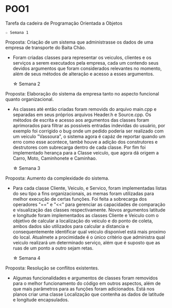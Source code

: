 # POO1
 Tarefa da cadeira de Programação Orientada a Objetos

    ☆ Semana 1

Proposta: Criação de um sistema que administrasse os dados de uma empresa de transporte do Baita Chão.

- Foram criadas classes para representar os veiculos, clientes e os serviços a serem executados pela empresa, cada um contendo seus devidos argumentos que foram considerados relevantes no momento, além de seus métodos de alteração e acesso a esses argumentos.

    ☆ Semana 2

Proposta: Elaboração do sistema da empresa tanto no aspecto funcional quanto organizacional.

- As classes até então criadas foram removids do arquivo main.cpp e separadas em seus próprios arquivos Header.h e Source.cpp. Os métodos de escrita e acesso aos argumentos das classes foram aprimorados para filtrar as possíveis entradas indevidas do usuário, por exemplo foi corrigido o bug onde um pedido poderia ser realizado com um veiculo "Vassoura", o sistema agora é capáz de reportar quando um erro como esse acontece, també houve a adição dos construtores e destrutores com subrecarga dentro de cada classe. Por fim foi implementado herança para a Classe veiculo, que agora dá origem a Carro, Moto, Caminhonete e Caminhao.

    ☆ Semana 3

Proposta: Aumento da complexidade do sistema.

- Para cada classe Cliente, Veiculo, e Servico, foram implementadas listas do seu tipo a fins organizacionais, as memas foram utilizadas para melhor execução de certas funções. Foi feita a sobrecarga dos operadores "==" e "<<" para gerenciar as capacidades de comparação e visualização das classes respectivamente. Novos argumentos latitude e longitude foram implementados as classes Cliente e Veiculo com o objetivo de calcular a localização do veiculo e do ponto de coleta, ambos dados são utilizados para calcular a distancia e consequentemente identificar qual veiculo disponível está mais proximo do local. Atualmete a procimidade é o único critério que administra qual veiculo realizará um determinado serviço, além que é suposto que as ruas de um ponto a outro sejam retas.

    ☆ Semana 4

Proposta: Resolução se conflitos existentes.

- Algumas funcionalidades e argumentos de classes foram removidos para o melhor funcionamento do código em outros aspectos, além de que mais parâmetros para as funções foram adicionados. Está nos planos criar uma classe Localização que contenha as dados de latitude e longitude encapsulados.